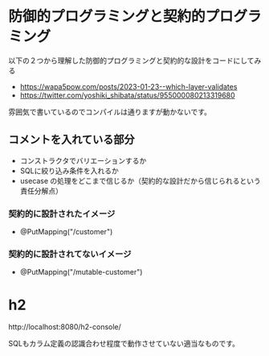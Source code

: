 # 防御的プログラミングと契約的プログラミング

以下の２つから理解した防御的プログラミングと契約的な設計をコードにしてみる

* https://wapa5pow.com/posts/2023-01-23--which-layer-validates
* https://twitter.com/yoshiki_shibata/status/955000080213319680

雰囲気で書いているのでコンパイルは通りますが動かないです。

## コメントを入れている部分

* コンストラクタでバリエーションするか
* SQLに絞り込み条件を入れるか
* usecase の処理をどこまで信じるか（契約的な設計だから信じられるという責任分解点）

### 契約的に設計されたイメージ

* @PutMapping("/customer")

### 契約的に設計されてないイメージ

* @PutMapping("/mutable-customer")

# h2

http://localhost:8080/h2-console/

SQLもカラム定義の認識合わせ程度で動作させていない適当なものです。